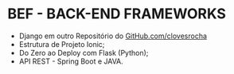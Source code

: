 # BEF - BACK-END FRAMEWORKS
- Django em outro Repositório do [GitHub.com/clovesrocha](https://github.com/clovesrocha/MiniCursoIP/tree/master/django)
- Estrutura de  Projeto Ionic;
- Do Zero ao Deploy com Flask (Python);
- API REST - Spring Boot e JAVA.
